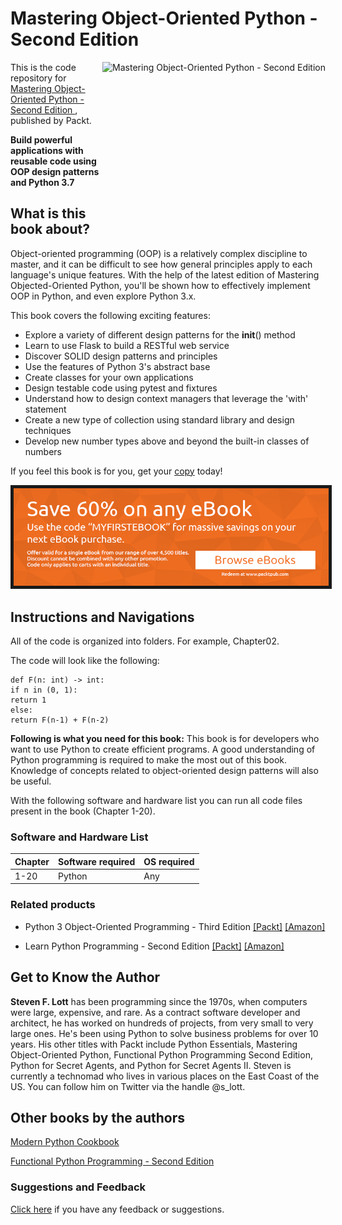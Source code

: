 # Mastering Object-Oriented Python - Second Edition 

<a href="https://www.packtpub.com/programming/mastering-object-oriented-python-second-edition?utm_source=github&utm_medium=repository&utm_campaign=9781789531367"><img src="https://www.packtpub.com/media/catalog/product/cache/e4d64343b1bc593f1c5348fe05efa4a6/9/7/9781789531367-original.jpeg" alt="Mastering Object-Oriented Python - Second Edition " height="256px" align="right"></a>

This is the code repository for [Mastering Object-Oriented Python - Second Edition ](https://www.packtpub.com/programming/mastering-object-oriented-python-second-edition?utm_source=github&utm_medium=repository&utm_campaign=9781789531367), published by Packt.

**Build powerful applications with reusable code using OOP design patterns and Python 3.7**

## What is this book about?
Object-oriented programming (OOP) is a relatively complex discipline to master, and it can be difficult to see how general principles apply to each language's unique features. With the help of the latest edition of Mastering Objected-Oriented Python, you'll be shown how to effectively implement OOP in Python, and even explore Python 3.x. 

This book covers the following exciting features:
* Explore a variety of different design patterns for the __init__() method 
* Learn to use Flask to build a RESTful web service 
* Discover SOLID design patterns and principles 
* Use the features of Python 3's abstract base 
* Create classes for your own applications 
* Design testable code using pytest and fixtures 
* Understand how to design context managers that leverage the 'with' statement 
* Create a new type of collection using standard library and design techniques 
* Develop new number types above and beyond the built-in classes of numbers

If you feel this book is for you, get your [copy](https://www.amazon.com/dp/1789531365) today!

<a href="https://www.packtpub.com/?utm_source=github&utm_medium=banner&utm_campaign=GitHubBanner"><img src="https://raw.githubusercontent.com/PacktPublishing/GitHub/master/GitHub.png" 
alt="https://www.packtpub.com/" border="5" /></a>

## Instructions and Navigations
All of the code is organized into folders. For example, Chapter02.

The code will look like the following:
```
def F(n: int) -> int:
if n in (0, 1):
return 1
else:
return F(n-1) + F(n-2)
```

**Following is what you need for this book:**
This book is for developers who want to use Python to create efficient programs. A good understanding of Python programming is required to make the most out of this book. Knowledge of concepts related to object-oriented design patterns will also be useful.

With the following software and hardware list you can run all code files present in the book (Chapter 1-20).
### Software and Hardware List
| Chapter | Software required | OS required |
| -------- | ------------------------------------ | ----------------------------------- |
| 1-20 | Python | Any |

### Related products
* Python 3 Object-Oriented Programming - Third Edition  [[Packt]](https://www.packtpub.com/application-development/python-3-object-oriented-programming-third-edition?utm_source=github&utm_medium=repository&utm_campaign=9781789615852) [[Amazon]](https://www.amazon.com/dp/1789615852)

* Learn Python Programming - Second Edition  [[Packt]](https://www.packtpub.com/application-development/learn-python-programming-second-edition?utm_source=github&utm_medium=repository&utm_campaign=9781788996662) [[Amazon]](https://www.amazon.com/dp/1788996666)

## Get to Know the Author
**Steven F. Lott**
has been programming since the 1970s, when computers were large, expensive, and rare. As a contract software developer and architect, he has worked on hundreds of projects, from very small to very large ones. He's been using Python to solve business problems for over 10 years. His other titles with Packt include Python Essentials, Mastering Object-Oriented Python, Functional Python Programming Second Edition, Python for Secret Agents, and Python for Secret Agents II. Steven is currently a technomad who lives in various places on the East Coast of the US. You can follow him on Twitter via the handle @s_lott.

## Other books by the authors
[Modern Python Cookbook ](https://www.packtpub.com/application-development/modern-python-cookbook?utm_source=github&utm_medium=repository&utm_campaign=9781786469250)

[Functional Python Programming - Second Edition ](https://www.packtpub.com/application-development/functional-python-programming-second-edition?utm_source=github&utm_medium=repository&utm_campaign=9781788627061)

### Suggestions and Feedback
[Click here](https://docs.google.com/forms/d/e/1FAIpQLSdy7dATC6QmEL81FIUuymZ0Wy9vH1jHkvpY57OiMeKGqib_Ow/viewform) if you have any feedback or suggestions.
